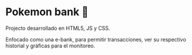 # Pokemon bank 🚀

Projecto desarrollado en HTML5, JS y CSS.

Enfocado como una e-bank, para permitir transacciones, ver su respectivo historial y gráficas para el monitoreo.
